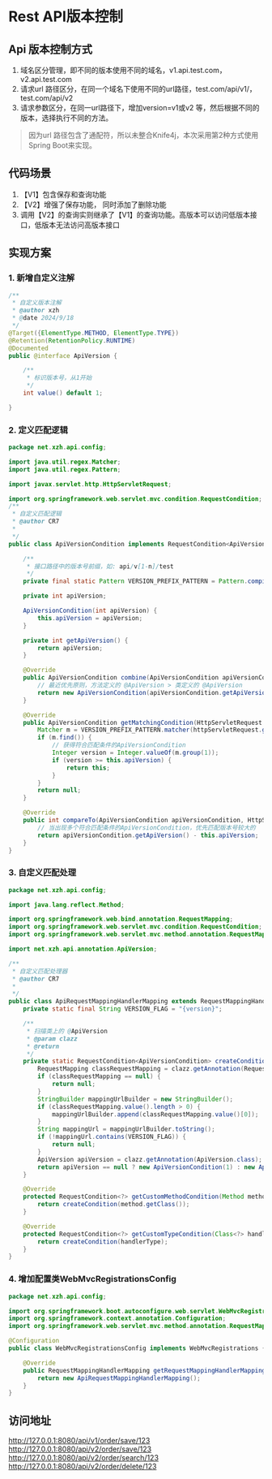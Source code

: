 # Rest API版本控制

## Api 版本控制方式

1. 域名区分管理，即不同的版本使用不同的域名，v1.api.test.com，v2.api.test.com
2. 请求url 路径区分，在同一个域名下使用不同的url路径，test.com/api/v1/，test.com/api/v2
3. 请求参数区分，在同一url路径下，增加version=v1或v2 等，然后根据不同的版本，选择执行不同的方法。

> 因为url 路径包含了通配符，所以未整合Knife4j，本次采用第2种方式使用Spring Boot来实现。
>



## 代码场景

1. 【V1】包含保存和查询功能
2. 【V2】增强了保存功能， 同时添加了删除功能
3. 调用【V2】的查询实则继承了【V1】的查询功能。高版本可以访问低版本接口，低版本无法访问高版本接口




## 实现方案

### 1. 新增自定义注解

```java
/**
 * 自定义版本注解
 * @author xzh
 * @date 2024/9/18
 */
@Target({ElementType.METHOD, ElementType.TYPE})
@Retention(RetentionPolicy.RUNTIME)
@Documented
public @interface ApiVersion {

    /**
     * 标识版本号，从1开始
     */
    int value() default 1;

}

```



### 2. 定义匹配逻辑

```java
package net.xzh.api.config;

import java.util.regex.Matcher;
import java.util.regex.Pattern;

import javax.servlet.http.HttpServletRequest;

import org.springframework.web.servlet.mvc.condition.RequestCondition;
/**
 * 自定义匹配逻辑
 * @author CR7
 *
 */
public class ApiVersionCondition implements RequestCondition<ApiVersionCondition> {

	/**
	 * 接口路径中的版本号前缀，如: api/v[1-n]/test
	 */
	private final static Pattern VERSION_PREFIX_PATTERN = Pattern.compile(".*v(\\d+).*");

	private int apiVersion;

	ApiVersionCondition(int apiVersion) {
		this.apiVersion = apiVersion;
	}

	private int getApiVersion() {
		return apiVersion;
	}

	@Override
	public ApiVersionCondition combine(ApiVersionCondition apiVersionCondition) {
		// 最近优先原则，方法定义的 @ApiVersion > 类定义的 @ApiVersion
		return new ApiVersionCondition(apiVersionCondition.getApiVersion());
	}

	@Override
	public ApiVersionCondition getMatchingCondition(HttpServletRequest httpServletRequest) {
		Matcher m = VERSION_PREFIX_PATTERN.matcher(httpServletRequest.getRequestURI());
		if (m.find()) {
			// 获得符合匹配条件的ApiVersionCondition
			Integer version = Integer.valueOf(m.group(1));
			if (version >= this.apiVersion) {
				return this;
			}
		}
		return null;
	}

	@Override
	public int compareTo(ApiVersionCondition apiVersionCondition, HttpServletRequest httpServletRequest) {
		// 当出现多个符合匹配条件的ApiVersionCondition，优先匹配版本号较大的
		return apiVersionCondition.getApiVersion() - this.apiVersion;
	}
}
```



### 3. 自定义匹配处理

```java
package net.xzh.api.config;

import java.lang.reflect.Method;

import org.springframework.web.bind.annotation.RequestMapping;
import org.springframework.web.servlet.mvc.condition.RequestCondition;
import org.springframework.web.servlet.mvc.method.annotation.RequestMappingHandlerMapping;

import net.xzh.api.annotation.ApiVersion;

/**
 * 自定义匹配处理器
 * @author CR7
 *
 */
public class ApiRequestMappingHandlerMapping extends RequestMappingHandlerMapping {
	private static final String VERSION_FLAG = "{version}";

	/**
	 * 扫描类上的 @ApiVersion
	 * @param clazz
	 * @return
	 */
	private static RequestCondition<ApiVersionCondition> createCondition(Class<?> clazz) {
		RequestMapping classRequestMapping = clazz.getAnnotation(RequestMapping.class);
		if (classRequestMapping == null) {
			return null;
		}
		StringBuilder mappingUrlBuilder = new StringBuilder();
		if (classRequestMapping.value().length > 0) {
			mappingUrlBuilder.append(classRequestMapping.value()[0]);
		}
		String mappingUrl = mappingUrlBuilder.toString();
		if (!mappingUrl.contains(VERSION_FLAG)) {
			return null;
		}
		ApiVersion apiVersion = clazz.getAnnotation(ApiVersion.class);
		return apiVersion == null ? new ApiVersionCondition(1) : new ApiVersionCondition(apiVersion.value());
	}

	@Override
	protected RequestCondition<?> getCustomMethodCondition(Method method) {
		return createCondition(method.getClass());
	}

	@Override
	protected RequestCondition<?> getCustomTypeCondition(Class<?> handlerType) {
		return createCondition(handlerType);
	}
}
```



### 4. 增加配置类WebMvcRegistrationsConfig

```java
package net.xzh.api.config;

import org.springframework.boot.autoconfigure.web.servlet.WebMvcRegistrations;
import org.springframework.context.annotation.Configuration;
import org.springframework.web.servlet.mvc.method.annotation.RequestMappingHandlerMapping;

@Configuration
public class WebMvcRegistrationsConfig implements WebMvcRegistrations {

    @Override
    public RequestMappingHandlerMapping getRequestMappingHandlerMapping() {
        return new ApiRequestMappingHandlerMapping();
    }
}

```



## 访问地址

http://127.0.0.1:8080/api/v1/order/save/123
http://127.0.0.1:8080/api/v2/order/save/123
http://127.0.0.1:8080/api/v2/order/search/123
http://127.0.0.1:8080/api/v2/order/delete/123
